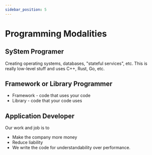 ```yaml
---
sidebar_position: 5
---
```


# Programming Modalities

## SyStem Programer

Creating operating systems, databases, "stateful services", etc.
This is really low-level stuff and uses C++, Rust, Go, etc.

## Framework or Library Programmer

- Framework - code that uses your code
- Library -  code that your code uses

## Application Developer

Our work and job is to 
- Make the company more money
- Reduce liability
- We write the code for understandability over performance.
